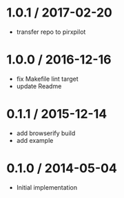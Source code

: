 
1.0.1 / 2017-02-20
==================

 * transfer repo to pirxpilot

1.0.0 / 2016-12-16
==================

 * fix Makefile lint target
 * update Readme

0.1.1 / 2015-12-14
==================

 * add browserify build
 * add example

0.1.0 / 2014-05-04
==================

 * Initial implementation
